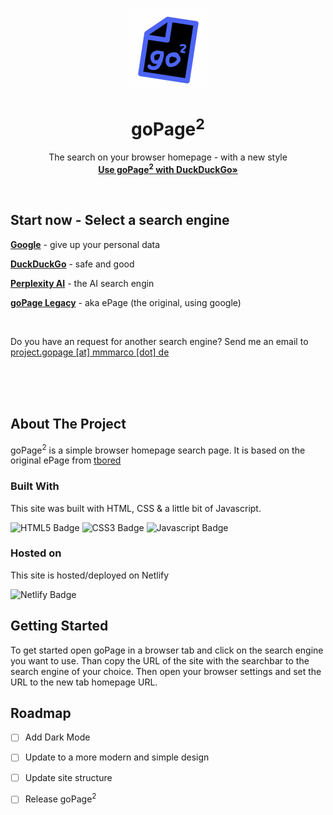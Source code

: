 <!-- Improved compatibility of back to top link: See: https://github.com/othneildrew/Best-README-Template/pull/73 -->

<a id="readme-top"></a>

<!--
*** Thanks for checking out the Best-README-Template. If you have a suggestion
*** that would make this better, please fork the repo and create a pull request
*** or simply open an issue with the tag "enhancement".
*** Don't forget to give the project a star!
*** Thanks again! Now go create something AMAZING! :D
-->

<!-- PROJECT LOGO -->
<br />
<div align="center">
  <a href="https://github.com/mmmarco-de/goPage">
    <img src="src/img/blueblack.png" alt="Logo" width="128" height="128">
  </a>

  <h1 align="center">goPage<sup>2</sup></h1>

  <p align="center">
    The search on your browser homepage - with a new style
    <br />
    <a href="https://gopage.mmmarco.de"><strong>Use goPage<sup>2</sup> with DuckDuckGo»</strong></a>
    <br />
  </p>
</div>
<br />

## Start now - Select a search engine

[**Google**](./google/index.html) - give up your personal data

[**DuckDuckGo**](./duckduckgo/index.html) - safe and good

[**Perplexity AI**](./perplexity/index.html) - the AI search engin

[**goPage Legacy**](./original/index.html) - aka ePage (the original, using google)

<br />

Do you have an request for another search engine? Send me an email to [project.gopage [at] mmmarco [dot] de](mailto:project.gopage@mmmarco.de)

<br /><br /><br />

<!-- ABOUT THE PROJECT -->

## About The Project

goPage<sup>2</sup> is a simple browser homepage search page. It is based on the original ePage from [tbored](https://github.com/tbored)

### Built With

This site was built with HTML, CSS & a little bit of Javascript.

![HTML5 Badge](https://ziadoua.github.io/m3-Markdown-Badges/badges/HTML/html1.svg) ![CSS3 Badge](https://ziadoua.github.io/m3-Markdown-Badges/badges/CSS/css1.svg) ![Javascript Badge](https://ziadoua.github.io/m3-Markdown-Badges/badges/Javascript/javascript1.svg)

### Hosted on

This site is hosted/deployed on Netlify

![Netlify Badge](https://ziadoua.github.io/m3-Markdown-Badges/badges/Netlify/netlify1.svg)


<!-- GETTING STARTED -->

## Getting Started

To get started open goPage in a browser tab and click on the search engine you want to use. Than copy the URL of the site with the searchbar to the search engine of your choice. Then open your browser settings and set the URL to the new tab homepage URL.

## Roadmap

- [ ] Add Dark Mode
- [ ] Update to a more modern and simple design
- [ ] Update site structure
- [ ] Release goPage<sup>2</sup>


<!-- CONTACT -->

## 

<!-- 

## Acknowledgments

Use this space to list resources you find helpful and would like to give credit to. I've included a few of my favorites to kick things off!

- [Choose an Open Source License](https://choosealicense.com)
- [GitHub Emoji Cheat Sheet](https://www.webpagefx.com/tools/emoji-cheat-sheet)
- [Malven's Flexbox Cheatsheet](https://flexbox.malven.co/)
- [Malven's Grid Cheatsheet](https://grid.malven.co/)
- [Img Shields](https://shields.io)
- [GitHub Pages](https://pages.github.com)
- [Font Awesome](https://fontawesome.com)
- [React Icons](https://react-icons.github.io/react-icons/search)

<p align="right">(<a href="#readme-top">back to top</a>)</p>
-->